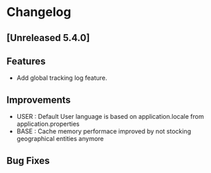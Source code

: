 # Changelog
## [Unreleased 5.4.0]
## Features
- Add global tracking log feature.

## Improvements
- USER : Default User language is based on application.locale from application.properties
- BASE : Cache memory performace improved by not stocking geographical entities anymore

## Bug Fixes
